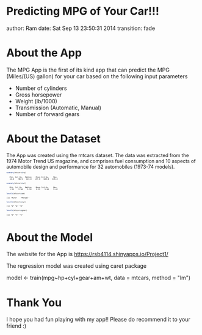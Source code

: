 Predicting MPG of Your Car!!!
========================================================
author: Ram
date: Sat Sep 13 23:50:31 2014
transition: fade

About the App
========================================================

The MPG App is the first of its kind app that can predict 
the MPG (Miles/(US) gallon) for your car based on the 
following input parameters

- Number of cylinders
- Gross horsepower
- Weight (lb/1000)
- Transmission (Automatic, Manual)
- Number of forward gears

About the Dataset
========================================================
<small style="font-size:0.9em">
The App was created using the mtcars dataset. The data was 
extracted from the 1974 Motor Trend US magazine, and 
comprises fuel consumption and 10 aspects of automobile 
design and performance for 32 automobiles (1973-74 models).
</small>
<small style="font-size:.4em">


```r
summary(mtcars$hp)
```

```
   Min. 1st Qu.  Median    Mean 3rd Qu.    Max. 
   52.0    96.5   123.0   147.0   180.0   335.0 
```

```r
summary(mtcars$wt)
```

```
   Min. 1st Qu.  Median    Mean 3rd Qu.    Max. 
   1.51    2.58    3.32    3.22    3.61    5.42 
```

```r
levels(mtcars$am)
```

```
[1] "Auto"   "Manual"
```

```r
levels(mtcars$cyl)
```

```
[1] "4" "6" "8"
```

```r
levels(mtcars$gear)
```

```
[1] "3" "4" "5"
```
</small>

About the Model
========================================================

The website for the App is https://rsb4114.shinyapps.io/Project1/

The regression model was created using caret package

model <- train(mpg~hp+cyl+gear+am+wt, data = mtcars, method = "lm")


Thank You
========================================================
I hope you had fun playing with my app!! Please do recommend it to your friend :) 
